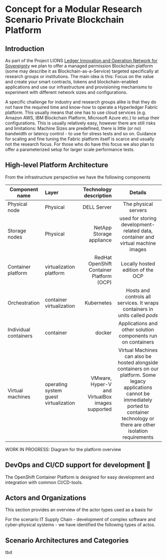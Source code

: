 # Concept for a Modular Research Scenario Private Blockchain Platform

## Introduction

As part of the Project LIONS [Ledger Innovation and Operation Network for Sovereignty](https://www.unibw.de/lions) we plan to offer a managed permission Blockchain platform (some may describe it as Blockchain-as-a-Service) targeted specifically at research groups or institutions. The main idea is this: Focus on the value and create your smart contracts, tokens and blockchain-enabled applications and use our infrastructure and provisioning mechanisms to experiment with different network sizes and configurations.

A specific challenge for industry and research groups alike is that they do not have the required time and know-how to operate a Hyperledger Fabric platform. This usually means that one has to use cloud services (e.g. Amazon AWS, IBM Blockchain Platform, Microsoft Azure etc.) to setup their configurations. This is usually relatively easy, however there are still risks and limitations: Machine Sizes are predefined, there is little (or no) bandwidth or latency control - to use for stress tests and so on. Guidance for scaling and fine tuning the Fabric platform itself is scarce and usually not the research focus. For those who do have this focus we also plan to offer a parameterized setup for larger scale performance tests.

## High-level Platform Architecture

From the infrastructure perspective we have the following components

| Component name   |      Layer      |  Technology description  | Details |
|----------|:-------------|------:|:------:|
| Physical node |  Physical | DELL Server | The physical servers|
| Storage nodes | Physical | NetApp Storage appliance | used for storing development-related data, container and virtual machine images |
| Container platform |   virtualization platform   |  RedHat OpenShift Container Platform (OCP)| Locally hosted edition of the OCP |
| Orchestration | container virtualization |  Kubernetes | Hosts and controls all services. It wraps containers in units called _pods_ |
| Individual containers| container | docker | Applications and other solution components run on containers |
| Virtual machines | operating system guest virtualization | VMware, Hyper-V and VirtualBox images supported | Virtual Machines can also be hosted alongside containers on our platform. Some legacy applications cannot be immediately ported to container technology or there are other isolation requirements |

WORK IN PROGRESS:  Diagram for the platform overview

## DevOps and CI/CD support for development :arrows_counterclockwise:

The OpenShift Container Platform is designed for easy development and integration with common CI/CD-tools.

## Actors and Organizations

This section provides an overview of the actor types used as a basis for 

For the scenario IT Supply Chain - development of complex software and cyber-physical systems - we have identified the following types of actos.

## Scenario Architectures and Categories

tbd